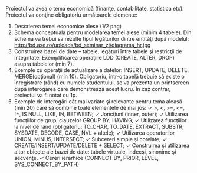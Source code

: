 Proiectul va avea o tema economică (finanţe, contabilitate, statistica etc).
Proiectul va conţine obligatoriu următoarele elemente:
1. Descrierea temei economice alese (1/2 pag)
2. Schema conceptuala pentru modelarea temei alese (minim 4 tabele). Din schema va trebui sa
rezulte tipul legăturilor dintre entităţi după modelul:
http://bd.ase.ro/uploads/bd_seminar_zi/diagrama_hr.jpg
3. Construirea bazei de date – tabele, legături între tabele şi restricţii de integritate. Exemplificarea
operaţiile LDD (CREATE, ALTER, DROP) asupra tabelelor (min 7).
4. Exemple cu operaţii de actualizare a datelor: INSERT, UPDATE, DELETE, MERGE(opţional)
(min 10). Obligatoriu, într-o tabelă trebuie să existe o înregistrare (rând) cu numele studentului,
se va prezenta un printscreen după interogarea care demonstrează acest lucru. În caz contrar,
proiectul va fi notat cu 1p.
5. Exemple de interogări cât mai variate şi relevante pentru tema aleasă (min 20) care să combine
toate elementele de mai jos:
✓ >, <, >=, <=, !=, IS NULL, LIKE, IN, BETWEEN;
✓ Joncţiuni (inner, outer);
✓ Utilizarea funcțiilor de grup, clauzelor GROUP BY, HAVING;
✓ Utilizarea funcțiilor la nivel de rând (obligatoriu: TO_CHAR, TO_DATE, EXTRACT,
SUBSTR, SYSDATE, DECODE, CASE, NVL + altele);
✓ Utilizarea operatorilor UNION, MINUS, INTERSECT;
✓ Subcereri simple şi corelate;
✓ CREATE/INSERT/UPDATE/DELETE + SELECT;
✓ Construirea şi utilizarea altor obiecte ale bazei de date: tabele virtuale, indecşi, sinonime
şi secvenţe.
✓ Cereri ierarhice (CONNECT BY, PRIOR, LEVEL, SYS_CONNECT_BY_PATH)
